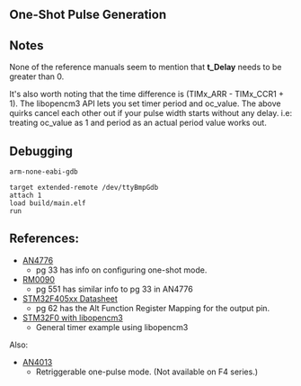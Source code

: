 ## One-Shot Pulse Generation

## Notes
None of the reference manuals seem to mention that **t_Delay** needs to be greater than 0.

It's also worth noting that the time difference is (TIMx_ARR - TIMx_CCR1 + 1).
The libopencm3 API lets you set timer period and oc_value.
The above quirks cancel each other out if your pulse width starts without any delay.
i.e: treating oc_value as 1 and period as an actual period value works out.


## Debugging

```
arm-none-eabi-gdb

target extended-remote /dev/ttyBmpGdb
attach 1
load build/main.elf
run

```


## References:
* [AN4776](https://www.stmicroelectronics.com.cn/resource/en/application_note/dm00236305-generalpurpose-timer-cookbook-for-stm32-microcontrollers-stmicroelectronics.pdf)
  * pg 33 has info on configuring one-shot mode.
* [RM0090](https://www.st.com/resource/en/reference_manual/dm00031020-stm32f405-415-stm32f407-417-stm32f427-437-and-stm32f429-439-advanced-arm-based-32-bit-mcus-stmicroelectronics.pdf)
  * pg 551 has similar info to pg 33 in AN4776
* [STM32F405xx Datasheet](https://www.st.com/resource/en/datasheet/dm00037051.pdf)
  * pg 62 has the Alt Function Register Mapping for the output pin.
* [STM32F0 with libopencm3](https://bdebyl.net/post/stm32-part1/)
  * General timer example using libopencm3

Also:
* [AN4013](https://www.st.com/resource/en/application_note/dm00042534-stm32-crossseries-timer-overview-stmicroelectronics.pdf)
  * Retriggerable one-pulse mode. (Not available on F4 series.)
